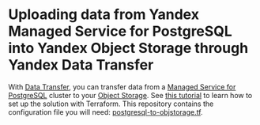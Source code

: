 # Uploading data from Yandex Managed Service for PostgreSQL into Yandex Object Storage through Yandex Data Transfer

With [Data Transfer](https://yandex.cloud/docs/data-transfer), you can transfer data from a [Managed Service for PostgreSQL](https://yandex.cloud/docs/managed-postgresql) cluster to your [Object Storage](https://yandex.cloud/docs/storage). See [this tutorial](https://yandex.cloud/docs/data-transfer/tutorials/mpg-to-objstorage) to learn how to set up the solution with Terraform. This repository contains the configuration file you will need: [postgresql-to-objstorage.tf](postgresql-to-objstorage.tf).
